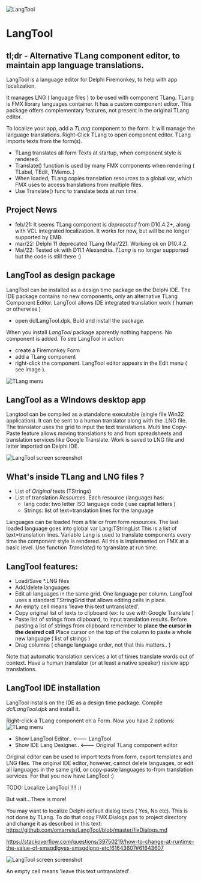 ![LangTool](LangToolLogo2.png)
# LangTool

## tl;dr - Alternative TLang component editor, to maintain app language translations.

LangTool is a language editor for Delphi Firemonkey, to help with app localization.

It manages LNG ( language files ) to be used with component TLang.
TLang is FMX library languages container. It has a custom component editor.
This package offers complementary features, not present in the original TLang editor.

To localize your app, add a *TLang* component to the form. It will manage the language translations.
Right-Click TLang to open component editor. TLang imports texts from the form(s).

* TLang translates all form Texts at startup, when component style is rendered. 
* Translate() function is used by many FMX components when rendering ( TLabel, TEdit, TMemo..)
* When loaded, TLang copies translation resources to a global var, which FMX uses to access translations from multiple files.
* Use Translate() func to translate texts at run time.

## Project News  
* feb/21: It seems TLang component is *deprecated* from D10.4.2+, along with VCL integrated localization. It works for now, but will be no longer supported by EMB. 
* mar/22: Delphi 11 deprecated TLang (Mar/22). Working ok on D10.4.2.
* Mai/22: Tested ok with D11.1 Alexandria. *TLang* is no longer supported but the code is still there :)  

## LangTool as design package
LangTool can be installed as a design time package on the Delphi IDE. 
The IDE package contains no new components, only an alternative TLang Component Editor.
LangTool allows IDE integrated translation  work ( human or otherwise )

* open dclLangTool.dpk. Buld and install the package.  

When you install *LangTool* package aparently nothing happens. No component is added.
To see LangTool in action:

 * create a Firemonkey Form 
 * add a TLang component 
 * right-click the component. LangTool editor appears in the Edit menu ( see image ).

![TLang menu](TLangMenu.png) 

## LangTool as a WIndows desktop app
Langtool can be compiled as a standalone executable (single file Win32 application). It can be sent to a human translator along with the .LNG file. 
The translator uses the grid to input the text translations. Multi line Copy-Paste feature allows moving translations to and from spreadsheets and translation services like Google Translate. Work is saved to LNG file and latter imported on Delphi IDE.

![LangTool screen screenshot](LangToolShot2.png) 

## What's inside TLang and LNG files ?

* List of *Original* texts (TStrings) 
* List of translation *Resources*.   Each resource (language) has: 
    * lang code: two letter ISO language code ( use capital letters )
    * Strings: list of text=translation lines for the language

Languages can be loaded from a file or from form resources.
The last loaded language goes into global var Lang:TStringList
This is a list of text=translation lines.
Variable Lang  is used to translate components 
every time the component style is rendered.
All this is implemented on FMX at a basic level.
Use function *Translate()* to tgranslate at run time. 
    
## LangTool  features: 
* Load/Save *.LNG files 
* Add/delete languages
* Edit all languages in the same grid. One language per column. LangTool uses a standard TStringGrid that allows editing cells in place.
* An empty cell means 'leave this text untranslated'. 
* Copy original list of texts to clipboard   (ex: to use with Google Translate ) 
* Paste list of strings from clipboard, to input translation results. 
  Before pasting a list of strings from clipboard remember to **place the cursor in the desired cell** 
  Place cursor on the top of the column to paste a whole new language ( list of strings )
* Drag columns ( change language order, not that this matters.. )   
  
Note that automatic translation services a lot of times translate words out of context.
Have a human translator (or at least a native speaker) review app translations.

## LangTool IDE installation
LangTool installs on the IDE as a design time package.
Compile *dclLangTool.dpk* and install it.

Right-click a TLang component on a Form. Now you have 2 options:
![TLang menu](TLangMenu.png) 

* Show LangTool Editor..              <--- LangTool 
* Show IDE Lang Designer..            <--- Original TLang component editor

Original editor can be used to import texts from form, export templates and LNG files.
The original IDE editor, however, cannot delete languages, or edit all
languages in the same grid, or copy-paste languages to-from translation services.
For that you now have LangTool   :)

TODO: Localize LangTool !!!!   :)

But wait...There is more!

You may want to localize Delphi default dialog texts ( Yes, No etc). This is not done by TLang.
To do that copy FMX.Dialogs.pas to project directory and change it 
as described in this text: https://github.com/omarreis/LangTool/blob/master/fixDialogs.md

https://stackoverflow.com/questions/39750219/how-to-change-at-runtime-the-value-of-smsgdlgyes-smsgdlgno-etc/61643607#61643607

![LangTool screen screenshot](LangToolShot2.png) 

An empty cell means 'leave this text untranslated'. 


